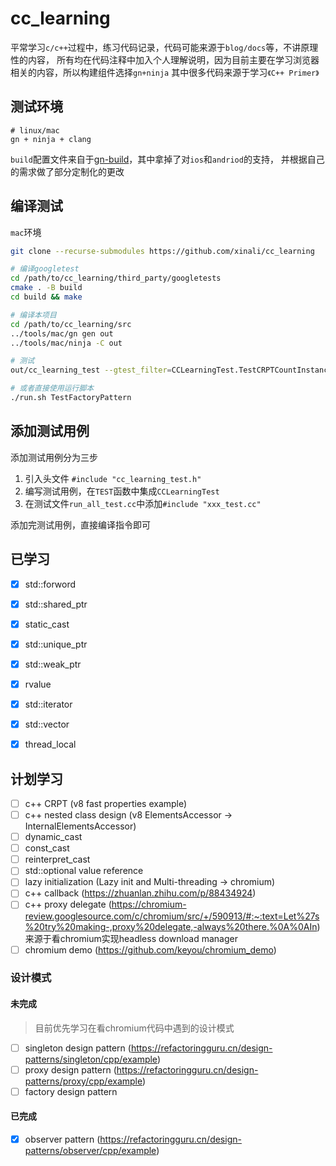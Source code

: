 # cc_learning

平常学习`c/c++`过程中，练习代码记录，代码可能来源于`blog/docs`等，不讲原理性的内容，
所有均在代码注释中加入个人理解说明，因为目前主要在学习浏览器相关的内容，所以构建组件选择`gn+ninja`
其中很多代码来源于学习`《C++ Primer》`

## 测试环境

```
# linux/mac
gn + ninja + clang
```

`build`配置文件来自于[gn-build](https://github.com/timniederhausen/gn-build)，其中拿掉了对`ios`和`andriod`的支持，
并根据自己的需求做了部分定制化的更改

## 编译测试

`mac`环境

```bash
git clone --recurse-submodules https://github.com/xinali/cc_learning

# 编译googletest
cd /path/to/cc_learning/third_party/googletests
cmake . -B build
cd build && make

# 编译本项目
cd /path/to/cc_learning/src
../tools/mac/gn gen out
../tools/mac/ninja -C out

# 测试
out/cc_learning_test --gtest_filter=CCLearningTest.TestCRPTCountInstance

# 或者直接使用运行脚本
./run.sh TestFactoryPattern
```

## 添加测试用例

添加测试用例分为三步

1. 引入头文件 `#include "cc_learning_test.h"`
2. 编写测试用例，在`TEST`函数中集成`CCLearningTest`
3. 在测试文件`run_all_test.cc`中添加`#include "xxx_test.cc"`

添加完测试用例，直接编译指令即可

## 已学习

- [x] std::forword
- [x] std::shared_ptr
- [x] static_cast
- [x] std::unique_ptr
- [x] std::weak_ptr
- [x] rvalue
- [x] std::iterator
- [x] std::vector
- [x] thread_local


## 计划学习

- [ ] c++ CRPT (v8 fast properties example)
- [ ] c++ nested class design (v8 ElementsAccessor -> InternalElementsAccessor)
- [ ] dynamic_cast
- [ ] const_cast
- [ ] reinterpret_cast
- [ ] std::optional value reference
- [ ] lazy initialization (Lazy init and Multi-threading -> chromium)
- [ ] c++ callback (https://zhuanlan.zhihu.com/p/88434924)
- [ ] c++ proxy delegate (https://chromium-review.googlesource.com/c/chromium/src/+/590913/#:~:text=Let%27s%20try%20making-,proxy%20delegate,-always%20there.%0A%0AIn) 来源于看chromium实现headless download manager
- [ ] chromium demo (https://github.com/keyou/chromium_demo)

### 设计模式

#### 未完成 

> 目前优先学习在看chromium代码中遇到的设计模式

- [ ] singleton design pattern (https://refactoringguru.cn/design-patterns/singleton/cpp/example)
- [ ] proxy design pattern (https://refactoringguru.cn/design-patterns/proxy/cpp/example)
- [ ] factory design pattern

#### 已完成

- [x] observer pattern (https://refactoringguru.cn/design-patterns/observer/cpp/example)
